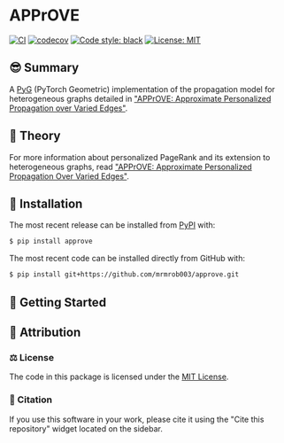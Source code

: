# APPrOVE

[![CI](https://github.com/mrmrob003/approve/actions/workflows/CI.yml/badge.svg)](https://github.com/mrmrob003/approve/actions/workflows/CI.yml) [![codecov](https://codecov.io/gh/mrmrob003/approve/graph/badge.svg?token=79PPMLYSBT)](https://codecov.io/gh/mrmrob003/approve) [![Code style: black](https://img.shields.io/badge/code%20style-black-000000.svg)](https://github.com/psf/black) [![License: MIT](https://img.shields.io/badge/License-MIT-yellow.svg)](https://opensource.org/licenses/MIT)

## 😎 Summary

A [PyG](https://pytorch-geometric.readthedocs.io/en/latest/index.html) (PyTorch Geometric) implementation of the propagation model for heterogeneous graphs detailed in ["APPrOVE: Approximate Personalized Propagation over Varied Edges"](https://arxiv.org/abs/23xx.xxxxx). 

## 🧠 Theory

For more information about personalized PageRank and its extension to heterogeneous graphs, read ["APPrOVE: Approximate Personalized Propagation Over Varied Edges"](https://arxiv.org/abs/23xx.xxxxx).

## 🚀 Installation

The most recent release can be installed from
[PyPI](https://pypi.org/project/approve/) with:

```bash
$ pip install approve
```

The most recent code can be installed directly from GitHub with:

```bash
$ pip install git+https://github.com/mrmrob003/approve.git
```

## 🏃 Getting Started


## 👋 Attribution

### ⚖️ License
The code in this package is licensed under the [MIT License](./LICENSE).

### 📖 Citation
If you use this software in your work, please cite it using the "Cite this repository" widget located on the sidebar.
